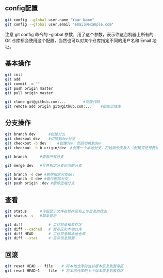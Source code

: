 ## config配置

```sh
git config --global user.name "Your Name"
git config --global user.email "email@example.com"
```

注意 git config 命令的 –global 参数，用了这个参数，表示你这台机器上所有的 Git 仓库都会使用这个配置，当然也可以对某个仓库指定不同的用户名和 Email 地址。



## 基本操作

```sh
git init
git add
git commit -m ""
git push origin master
git pull origin master

git clone git@github.com:...		#克隆代码
git remote add origin git@github.com:...	#指定远端库
```

## 分支操作

```sh
git branch dev		#创建分支
git checkout dev 	#切换到dev分支
git checkout -b dev		#创建dev，然后切换到dev
git checkout -b b origin/dev  #创建一个本地分支，将远端分支放入（创建完还是要拉取代码）

git branch 		#查看所有分支

git merge dev 	#合并指定分支到当前分支

git branch -d dev #删除指定分支dev
git branch -D dev #强行删除分支
git push origin :dev #删除远端分支
```

## 查看

```sh
git status 		#详细显示文件在暂存区和工作目录的状态
git status -s 	#简单显示

git diff            # 工作目录和暂存区
git diff --cached   # 暂存区和本地仓库
git diff HEAD 	    # 工作目录和本地仓库
git diff --stat     # 显示信息摘要
```

## 回滚

```sh
git reset HEAD -- file    # 将本地仓库的当前版本恢复到暂存区	
git reset HEAD~1 -- file  # 将本地仓库的上个版本恢复到暂存区

```

